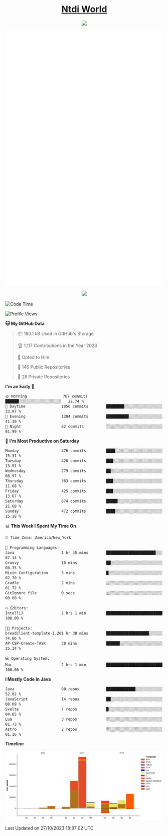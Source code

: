 <h1 align="center"><a href="https://www.ntdi.world">Ntdi World</a></h1>
<p align="center">
  <a href="https://github.com/n-tdi"><img src="https://readme-typing-svg.herokuapp.com?lines=FullStack+Developer;Web+Developer;Open-Source+Enthusiast;Java+Developer;Spigot-API%20Developer;&center=true&width=500&height=50"></a>
</p>

<div align="center">
  <img src="/github-metrics.svg"></img>
  
  <img src="https://komarev.com/ghpvc/?username=n-tdi&color=green"></img>
</div>

<!-- May use later.. idk -->
<!-- <a href="http://www.github.com/n-tdi"><img src="https://github-readme-stats.vercel.app/api?username=n-tdi&show_icons=true&hide=&count_private=true&title_color=0891b2&text_color=ffffff&icon_color=0891b2&bg_color=1c1917&hide_border=true&show_icons=true" alt="n-tdi's GitHub stats" /></a> -->

<!--START_SECTION:waka-->
![Code Time](http://img.shields.io/badge/Code%20Time-298%20hrs%2037%20mins-blue)

![Profile Views](http://img.shields.io/badge/Profile%20Views-9-blue)

**🐱 My GitHub Data** 

> 📦 180.1 kB Used in GitHub's Storage 
 > 
> 🏆 1,117 Contributions in the Year 2023
 > 
> 💼 Opted to Hire
 > 
> 📜 146 Public Repositories 
 > 
> 🔑 28 Private Repositories 
 > 
**I'm an Early 🐤** 

```text
🌞 Morning                707 commits         ██████░░░░░░░░░░░░░░░░░░░   22.74 % 
🌆 Daytime                1056 commits        ████████░░░░░░░░░░░░░░░░░   33.97 % 
🌃 Evening                1284 commits        ██████████░░░░░░░░░░░░░░░   41.30 % 
🌙 Night                  62 commits          ░░░░░░░░░░░░░░░░░░░░░░░░░   01.99 % 
```
📅 **I'm Most Productive on Saturday** 

```text
Monday                   476 commits         ████░░░░░░░░░░░░░░░░░░░░░   15.31 % 
Tuesday                  420 commits         ███░░░░░░░░░░░░░░░░░░░░░░   13.51 % 
Wednesday                279 commits         ██░░░░░░░░░░░░░░░░░░░░░░░   08.97 % 
Thursday                 363 commits         ███░░░░░░░░░░░░░░░░░░░░░░   11.68 % 
Friday                   425 commits         ███░░░░░░░░░░░░░░░░░░░░░░   13.67 % 
Saturday                 674 commits         █████░░░░░░░░░░░░░░░░░░░░   21.68 % 
Sunday                   472 commits         ████░░░░░░░░░░░░░░░░░░░░░   15.18 % 
```


📊 **This Week I Spent My Time On** 

```text
🕑︎ Time Zone: America/New_York

💬 Programming Languages: 
Java                     1 hr 45 mins        ██████████████████████░░░   87.14 % 
Groovy                   10 mins             ██░░░░░░░░░░░░░░░░░░░░░░░   08.35 % 
Mixin Configuration      3 mins              █░░░░░░░░░░░░░░░░░░░░░░░░   02.70 % 
Gradle                   2 mins              ░░░░░░░░░░░░░░░░░░░░░░░░░   01.72 % 
GitIgnore file           0 secs              ░░░░░░░░░░░░░░░░░░░░░░░░░   00.08 % 

🔥 Editors: 
IntelliJ                 2 hrs 1 min         █████████████████████████   100.00 % 

🐱‍💻 Projects: 
breadclient-template-1.201 hr 30 mins        ███████████████████░░░░░░   74.66 % 
AP-CSP-Create-TASK       30 mins             ██████░░░░░░░░░░░░░░░░░░░   25.34 % 

💻 Operating System: 
Mac                      2 hrs 1 min         █████████████████████████   100.00 % 
```

**I Mostly Code in Java** 

```text
Java                     90 repos            █████████████░░░░░░░░░░░░   52.02 % 
JavaScript               14 repos            ██░░░░░░░░░░░░░░░░░░░░░░░   08.09 % 
Svelte                   7 repos             █░░░░░░░░░░░░░░░░░░░░░░░░   04.05 % 
Lua                      3 repos             ░░░░░░░░░░░░░░░░░░░░░░░░░   01.73 % 
Astro                    2 repos             ░░░░░░░░░░░░░░░░░░░░░░░░░   01.16 % 
```



**Timeline**

![Lines of Code chart](https://raw.githubusercontent.com/n-tdi/n-tdi/main/assets/bar_graph.png)


 Last Updated on 27/10/2023 18:37:02 UTC
<!--END_SECTION:waka-->
